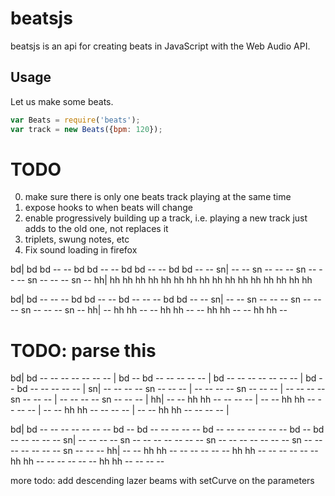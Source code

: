 # beatsjs

beatsjs is an api for creating beats in JavaScript with the Web Audio API.


## Usage

Let us make some beats.

```javascript
var Beats = require('beats');
var track = new Beats({bpm: 120});

```

# TODO

0. make sure there is only one beats track playing at the same time
0. expose hooks to when beats will change
0. enable progressively building up a track, i.e. playing a new track just
   adds to the old one, not replaces it
0. triplets, swung notes, etc
0. Fix sound loading in firefox


bd| bd bd -- -- bd bd -- -- bd bd -- -- bd bd -- --
sn| -- -- sn -- -- -- sn -- -- -- sn -- -- -- sn --
hh| hh hh hh hh hh hh hh hh hh hh hh hh hh hh hh hh


bd| bd -- -- -- bd bd -- -- bd -- -- -- bd bd -- --
sn| -- -- sn -- -- -- sn -- -- -- sn -- -- -- sn --
hh| -- hh hh -- -- hh hh -- -- hh hh -- -- hh hh --


# TODO: parse this
bd| bd -- -- -- -- -- -- -- | bd -- bd -- -- -- -- -- | bd -- -- -- -- -- -- -- | bd -- bd -- -- -- -- -- |
sn| -- -- -- -- sn -- -- -- | -- -- -- -- sn -- -- -- | -- -- -- -- sn -- -- -- | -- -- -- -- sn -- -- -- |
hh| -- -- hh hh -- -- -- -- | -- -- hh hh -- -- -- -- | -- -- hh hh -- -- -- -- | -- -- hh hh -- -- -- -- |


bd| bd -- -- -- -- -- -- -- bd -- bd -- -- -- -- -- bd -- -- -- -- -- -- -- bd -- bd -- -- -- -- --
sn| -- -- -- -- sn -- -- -- -- -- -- -- sn -- -- -- -- -- -- -- sn -- -- -- -- -- -- -- sn -- -- --
hh| -- -- hh hh -- -- -- -- -- -- hh hh -- -- -- -- -- -- hh hh -- -- -- -- -- -- hh hh -- -- -- --



more todo: add descending lazer beams with setCurve on the parameters
